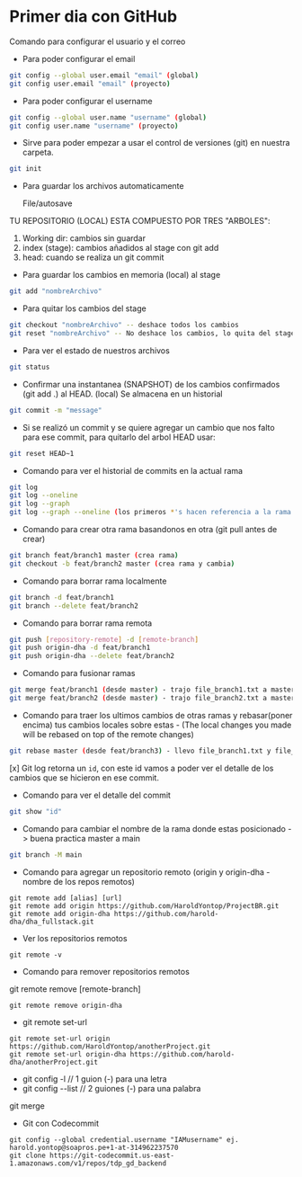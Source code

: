 # Primer dia con GitHub

Comando para configurar el usuario y el correo

* Para poder configurar el email

```bash
git config --global user.email "email" (global)
git config user.email "email" (proyecto)
```

* Para poder configurar el username

```bash
git config --global user.name "username" (global)
git config user.name "username" (proyecto)
```

* Sirve para poder empezar a usar el control de versiones  (git) en nuestra carpeta.

```bash
git init
```

* Para guardar los archivos automaticamente

    File/autosave


TU REPOSITORIO (LOCAL) ESTA COMPUESTO POR TRES "ARBOLES":

1. Working dir: cambios sin guardar
2. index (stage): cambios añadidos al stage con git add 
3. head: cuando se realiza un git commit

* Para guardar los cambios en memoria (local) al stage

```bash
git add "nombreArchivo"
```
* Para quitar los cambios del stage

```bash
git checkout "nombreArchivo" -- deshace todos los cambios
git reset "nombreArchivo" -- No deshace los cambios, lo quita del stage (quita el git add)
```

* Para ver el estado de nuestros archivos

```bash
git status
```

* Confirmar una instantanea (SNAPSHOT) de los cambios confirmados (git add .) al HEAD. (local)
Se almacena en un historial 

```bash
git commit -m "message"
```

* Si se realizó un commit y se quiere agregar un cambio que nos falto para ese commit, para quitarlo del arbol HEAD usar:

```bash
git reset HEAD~1
```

* Comando para ver el historial de commits en la actual rama
```bash
git log
git log --oneline
git log --graph
git log --graph --oneline (los primeros *'s hacen referencia a la rama padre)
```
* Comando para crear otra rama basandonos en otra (git pull antes de crear)
```bash
git branch feat/branch1 master (crea rama)
git checkout -b feat/branch2 master (crea rama y cambia)
```

* Comando para borrar rama localmente
```bash
git branch -d feat/branch1
git branch --delete feat/branch2
```

* Comando para borrar rama remota
```bash
git push [repository-remote] -d [remote-branch]
git push origin-dha -d feat/branch1
git push origin-dha --delete feat/branch2
```

* Comando para fusionar ramas
```bash
git merge feat/branch1 (desde master) - trajo file_branch1.txt a master
git merge feat/branch2 (desde master) - trajo file_branch2.txt a master
```

* Comando para traer los ultimos cambios de otras ramas y rebasar(poner encima) tus cambios locales sobre estas  - (The local changes you made will be rebased on top of the remote changes)
```bash
git rebase master (desde feat/branch3) - llevo file_branch1.txt y file_branch2.txt a feat/branch3
```

[x] Git log retorna un `id`, con este id vamos a poder ver el detalle de los cambios que se hicieron en ese commit.

* Comando para ver el detalle del commit
```bash
git show "id"
```

* Comando para cambiar el nombre de la rama donde estas posicionado -> buena practica master a main
```bash
git branch -M main
```

* Comando para agregar un repositorio remoto (origin y origin-dha - nombre de los repos remotos)
```
git remote add [alias] [url]
git remote add origin https://github.com/HaroldYontop/ProjectBR.git
git remote add origin-dha https://github.com/harold-dha/dha_fullstack.git
```
* Ver los repositorios remotos
```
git remote -v
```
* Comando para remover repositorios remotos

git remote remove [remote-branch]
```
git remote remove origin-dha
```

* git remote set-url
```
git remote set-url origin https://github.com/HaroldYontop/anotherProject.git
git remote set-url origin-dha https://github.com/harold-dha/anotherProject.git
```
<!-- Probrando Comando -->
<!-- Probrando Comando from branch1 -->

* git config -l     // 1 guion (-) para una letra
* git config --list // 2 guiones (-) para una palabra

git merge 

* Git con Codecommit

```
git config --global credential.username "IAMusername" ej. harold.yontop@soapros.pe+1-at-314962237570
git clone https://git-codecommit.us-east-1.amazonaws.com/v1/repos/tdp_gd_backend
```
